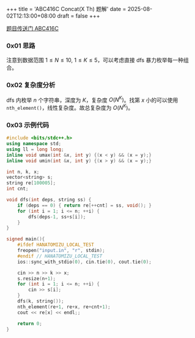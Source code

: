 +++
title = 'ABC416C Concat(X Th) 题解'
date = 2025-08-02T12:13:00+08:00
draft = false
+++

[题目传送门 ABC416C](https://atcoder.jp/contests/abc416/tasks/abc416_c)

### 0x01 思路
注意到数据范围 $1 \leq N \leq 10$, $1 \leq K \leq 5$，可以考虑直接 dfs 暴力枚举每一种组合。

### 0x02 复杂度分析
dfs 内枚举 $n$ 个字符串，深度为 $K$，复杂度 $O(N^K)$。找第 $x$ 小的可以使用 `nth_element()`，线性复杂度。故总复杂度为 $O(N^K)$。

### 0x03 示例代码

```cpp
#include <bits/stdc++.h>
using namespace std;
using ll = long long;
inline void umax(int &x, int y) {(x < y) && (x = y);}
inline void umin(int &x, int y) {(x > y) && (x = y);}

int n, k, x;
vector<string> s;
string re[100005];
int cnt;

void dfs(int deps, string ss) {
    if (deps == 0) { return re[++cnt] = ss, void(); }
    for (int i = 1; i <= n; ++i) {
        dfs(deps-1, ss+s[i]);
    }
}

signed main(){
    #ifdef HANATOMIZU_LOCAL_TEST
    freopen("input.in", "r", stdin);
    #endif // HANATOMIZU_LOCAL_TEST
    ios::sync_with_stdio(0), cin.tie(0), cout.tie(0);

    cin >> n >> k >> x;
    s.resize(n+1);
    for (int i = 1; i <= n; ++i) {
        cin >> s[i];
    }
    dfs(k, string());
    nth_element(re+1, re+x, re+cnt+1);
    cout << re[x] << endl;;

    return 0;
}
```